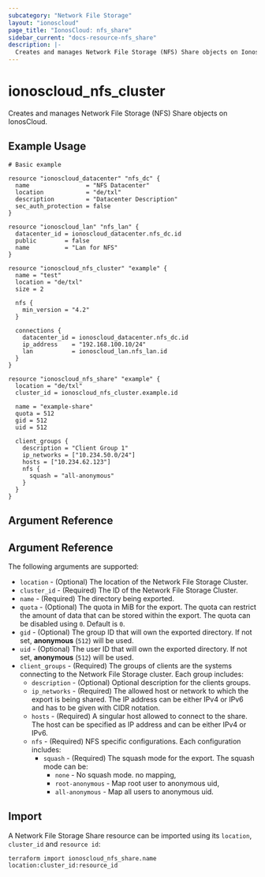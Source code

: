 ```yaml
---
subcategory: "Network File Storage"
layout: "ionoscloud"
page_title: "IonosCloud: nfs_share"
sidebar_current: "docs-resource-nfs_share"
description: |-
  Creates and manages Network File Storage (NFS) Share objects on IonosCloud.
---
```


# ionoscloud_nfs_cluster

Creates and manages Network File Storage (NFS) Share objects on IonosCloud.

## Example Usage

```hcl
# Basic example

resource "ionoscloud_datacenter" "nfs_dc" {
  name                = "NFS Datacenter"
  location            = "de/txl"
  description         = "Datacenter Description"
  sec_auth_protection = false
}

resource "ionoscloud_lan" "nfs_lan" {
  datacenter_id = ionoscloud_datacenter.nfs_dc.id
  public        = false
  name          = "Lan for NFS"
}

resource "ionoscloud_nfs_cluster" "example" {
  name = "test"
  location = "de/txl"
  size = 2

  nfs {
    min_version = "4.2"
  }

  connections {
    datacenter_id = ionoscloud_datacenter.nfs_dc.id
    ip_address    = "192.168.100.10/24"
    lan           = ionoscloud_lan.nfs_lan.id
  }
}

resource "ionoscloud_nfs_share" "example" {
  location = "de/txl"
  cluster_id = ionoscloud_nfs_cluster.example.id

  name = "example-share"
  quota = 512
  gid = 512
  uid = 512

  client_groups {
    description = "Client Group 1"
    ip_networks = ["10.234.50.0/24"]
    hosts = ["10.234.62.123"]
    nfs {
      squash = "all-anonymous"
    }
  }
}
```

## Argument Reference

## Argument Reference

The following arguments are supported:

- `location` - (Optional) The location of the Network File Storage Cluster.
- `cluster_id` - (Required) The ID of the Network File Storage Cluster.
- `name` - (Required) The directory being exported.
- `quota` - (Optional) The quota in MiB for the export. The quota can restrict the amount of data that can be stored within the export. The quota can be disabled using `0`. Default is `0`.
- `gid` - (Optional) The group ID that will own the exported directory. If not set, **anonymous** (`512`) will be used.
- `uid` - (Optional) The user ID that will own the exported directory. If not set, **anonymous** (`512`) will be used.
- `client_groups` - (Required) The groups of clients are the systems connecting to the Network File Storage cluster. Each group includes:
  - `description` - (Optional) Optional description for the clients groups.
  - `ip_networks` - (Required) The allowed host or network to which the export is being shared. The IP address can be either IPv4 or IPv6 and has to be given with CIDR notation.
  - `hosts` - (Required) A singular host allowed to connect to the share. The host can be specified as IP address and can be either IPv4 or IPv6.
  - `nfs` - (Required) NFS specific configurations. Each configuration includes:
    - `squash` - (Required) The squash mode for the export. The squash mode can be:
      - `none` - No squash mode. no mapping,
      - `root-anonymous` - Map root user to anonymous uid,
      - `all-anonymous` - Map all users to anonymous uid. 

## Import

A Network File Storage Share resource can be imported using its `location`, `cluster_id` and `resource id`:

```shell
terraform import ionoscloud_nfs_share.name location:cluster_id:resource_id
```
